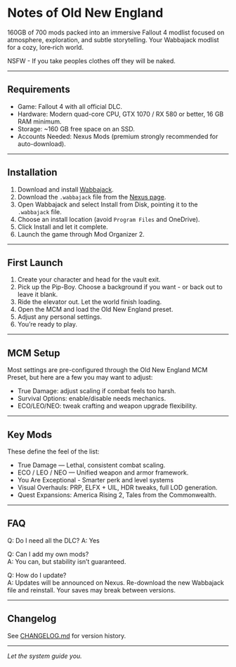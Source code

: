 # Notes of Old New England
  
160GB of 700 mods packed into an immersive Fallout 4 modlist focused on atmosphere, exploration, and subtle storytelling.
Your Wabbajack modlist for a cozy, lore‑rich world.

NSFW - If you take peoples clothes off they will be naked. 

---

## Requirements

- Game: Fallout 4 with all official DLC.  
- Hardware: Modern quad-core CPU, GTX 1070 / RX 580 or better, 16 GB RAM minimum.  
- Storage: ~160 GB free space on an SSD.  
- Accounts Needed: Nexus Mods (premium strongly recommended for auto-download).  

---

## Installation

1. Download and install [Wabbajack](https://www.wabbajack.org/).  
2. Download the `.wabbajack` file from the [Nexus page](https://www.nexusmods.com/fallout4/mods/94959).  
3. Open Wabbajack and select Install from Disk, pointing it to the `.wabbajack` file.  
4. Choose an install location (avoid `Program Files` and OneDrive).  
5. Click Install and let it complete.  
6. Launch the game through Mod Organizer 2.  

---

## First Launch

1. Create your character and head for the vault exit.  
2. Pick up the Pip-Boy. Choose a background if you want - or back out to leave it blank.  
3. Ride the elevator out. Let the world finish loading.  
4. Open the MCM and load the Old New England preset.  
5. Adjust any personal settings.  
6. You’re ready to play. 

---

## MCM Setup

Most settings are pre-configured through the Old New England MCM Preset, but here are a few you may want to adjust:  

- True Damage: adjust scaling if combat feels too harsh.  
- Survival Options: enable/disable needs mechanics.  
- ECO/LEO/NEO: tweak crafting and weapon upgrade flexibility.  

---

## Key Mods

These define the feel of the list:  

- True Damage — Lethal, consistent combat scaling.    
- ECO / LEO / NEO — Unified weapon and armor framework.  
- You Are Exceptional - Smarter perk and level systems 
- Visual Overhauls: PRP, ELFX + UIL, HDR tweaks, full LOD generation.  
- Quest Expansions: America Rising 2, Tales from the Commonwealth.  

---

## FAQ

Q: Do I need all the DLC? 
A: Yes

Q: Can I add my own mods?  
A: You can, but stability isn’t guaranteed.

Q: How do I update?  
A: Updates will be announced on Nexus. Re-download the new Wabbajack file and reinstall. Your saves may break between versions.  

---

## Changelog

See [CHANGELOG.md](./CHANGELOG.md) for version history.  

---

*Let the system guide you.*  
